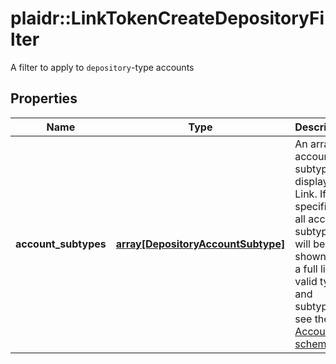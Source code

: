 # plaidr::LinkTokenCreateDepositoryFilter

A filter to apply to `depository`-type accounts

## Properties
Name | Type | Description | Notes
------------ | ------------- | ------------- | -------------
**account_subtypes** | [**array[DepositoryAccountSubtype]**](DepositoryAccountSubtype.md) | An array of account subtypes to display in Link. If not specified, all account subtypes will be shown. For a full list of valid types and subtypes, see the [Account schema](https://plaid.com/docs/api/accounts#account-type-schema).  | [optional] 


